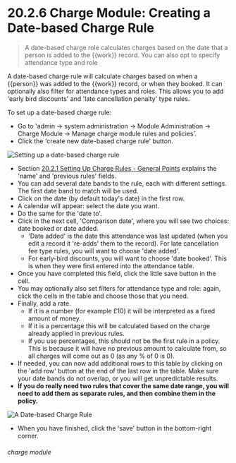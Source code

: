# 20.2.6 Charge Module: Creating a Date-based Charge Rule

> A date-based charge role calculates charges based on the date that a person is added to the {{work}} record. You can also opt to specify attendance type and role



A date-based charge rule will calculate charges based on when a {{person}} was added to the {{work}} record, or when they booked. It can optionally also filter for attendance types and roles. This allows you to add 'early bird discounts' and 'late cancellation penalty' type rules. 

To set up a date-based charge rule:
- Go to 'admin -> system administration -> Module Administration -> Charge Module -> Manage charge module rules and policies'.
- Click the 'create new date-based charge rule' button. 

![Setting up a date-based charge rule](20.2.6a.png)

- Section [20.2.1 Setting Up Charge Rules - General Points](/help/index/p/20.2.1) explains the 'name' and 'previous rules' fields.
- You can add several date bands to the rule, each with different settings. The first date band to match will be used.
- Click on the date (by default today's date) in the first row. 
- A calendar will appear: select the date you want. 
- Do the same for the 'date to'. 
- Click in the next cell, 'Comparison date', where you will see two choices: date booked or date added. 
   - 'Date added' is the date this attendance was last updated (when you edit a record it 're-adds' them to the record). For late cancellation fee type rules, you will want to choose 'date added'. 
   - For early-bird discounts, you will want to choose 'date booked'. This is when they were first entered into the attendance table.
- Once you have completed this field, click the little save button in the cell. 
- You may optionally also set filters for attendance type and role: again, click the cells in the table and choose those that you need.
- Finally, add a rate. 
   - If it is a number (for example £10) it will be interpreted as a fixed amount of money.
   - If it is a percentage this will be calculated based on the charge already applied in previous rules. 
   - If you use percentages, this should not be the first rule in a policy. This is because it will have no previous amount to calculate from, so all charges will come out as 0 (as any % of 0 is 0). 
- If needed, you can now add additional rows to this table by clicking on the 'add row' button at the end of the last row in the table. Make sure your date bands do not overlap, or you will get unpredictable results. 
- **If you do really need two rules that cover the same date range, you will need to add them as separate rules, and then combine them in the policy.** 

![A Date-based Charge Rule](20.2.6b.png)

- When you have finished, click the 'save' button in the bottom-right corner. 


###### charge module

